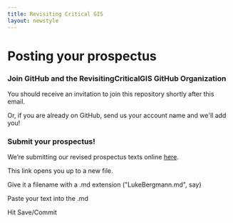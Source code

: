 ```yaml
---
title: Revisiting Critical GIS
layout: newstyle
---
```



Posting your prospectus
===============================


### Join GitHub and the RevisitingCriticalGIS GitHub Organization

You should receive an invitation to join this repository shortly after this email.

Or, if you are already on GitHub, send us your account name and we'll add you!

### Submit your prospectus!

We’re submitting our revised prospectus texts online [here](https://github.com/RevisitingCriticalGIS/Prospectuses/new/master).

This link opens you up to a new file.

Give it a filename with a .md extension ("LukeBergmann.md", say)

Paste your text into the .md

Hit Save/Commit
